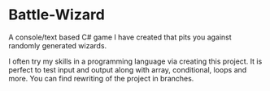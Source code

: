# Battle-Wizard
A console/text based C# game I have created that pits you against randomly generated wizards. 

I often try my skills in a programming language via creating this project. It is perfect to test input and output along with array, conditional, loops and more. You can find rewriting of the project in branches.
